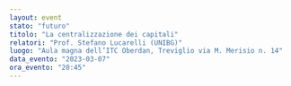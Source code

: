 ```yaml
---
layout: event
stato: "futuro"
titolo: "La centralizzazione dei capitali"
relatori: "Prof. Stefano Lucarelli (UNIBG)"
luogo: "Aula magna dell’ITC Oberdan, Treviglio via M. Merisio n. 14"
data_evento: "2023-03-07"
ora_evento: "20:45"
---
```

